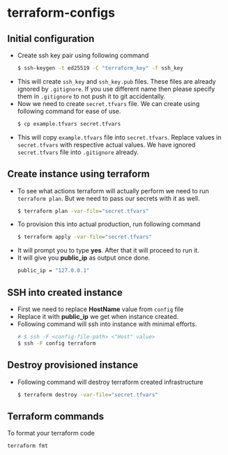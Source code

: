 # terraform-configs
## Initial configuration
- Create ssh key pair using following command
    ```bash
    $ ssh-keygen -t ed25519 -C "terraform_key" -f ssh_key
    ```
- This will create `ssh_key` and `ssh_key.pub` files. These files are already ignored by `.gitignore`. If you use different name then please specify them in `.gitignore` to not push it to git accidentally.
- Now we need to create `secret.tfvars` file. We can create using following command for ease of use.
    ```bash
    $ cp example.tfvars secret.tfvars
    ```
- This will copy `example.tfvars` file into `secret.tfvars`. Replace values in `secret.tfvars` with respective actual values. We have ignored `secret.tfvars` file into `.gitignore` already.

## Create instance using terraform
- To see what actions terraform will actually perform we need to run `terraform plan`. But we need to pass our secrets with it as well.
    ```bash
    $ terraform plan -var-file="secret.tfvars"
    ```
- To provision this into actual production, run following command
    ```bash 
    $ terraform apply -var-file="secret.tfvars"
    ```
- It will prompt you to type **yes**. After that it will proceed to run it.
- It will give you **public_ip** as output once done.
    ```bash
    public_ip = "127.0.0.1"
    ```
## SSH into created instance
- First we need to replace **HostName** value from `config` file
- Replace it with **public_ip** we get when instance created.
- Following command will ssh into instance with minimal efforts.
    ```bash
    # $ ssh -F <config-file-path> <"Host" value>
    $ ssh -F config terraform
    ```
## Destroy provisioned instance
- Following command will destroy terraform created infrastructure
    ```bash
    $ terraform destroy -var-file="secret.tfvars"
    ```

## Terraform commands
To format your terraform code
```bash
terraform fmt
```
